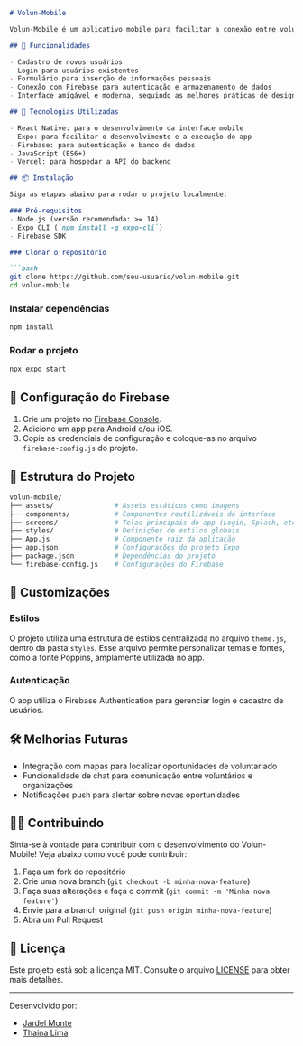 ```markdown
# Volun-Mobile

Volun-Mobile é um aplicativo mobile para facilitar a conexão entre voluntários e organizações que precisam de ajuda. O objetivo é criar uma plataforma simples e intuitiva onde usuários podem se cadastrar, procurar por oportunidades de voluntariado, e se conectar com instituições.

## 📱 Funcionalidades

- Cadastro de novos usuários
- Login para usuários existentes
- Formulário para inserção de informações pessoais
- Conexão com Firebase para autenticação e armazenamento de dados
- Interface amigável e moderna, seguindo as melhores práticas de design mobile

## 🚀 Tecnologias Utilizadas

- React Native: para o desenvolvimento da interface mobile
- Expo: para facilitar o desenvolvimento e a execução do app
- Firebase: para autenticação e banco de dados
- JavaScript (ES6+)
- Vercel: para hospedar a API do backend

## 📦 Instalação

Siga as etapas abaixo para rodar o projeto localmente:

### Pré-requisitos
- Node.js (versão recomendada: >= 14)
- Expo CLI (`npm install -g expo-cli`)
- Firebase SDK

### Clonar o repositório

```bash
git clone https://github.com/seu-usuario/volun-mobile.git
cd volun-mobile
```

### Instalar dependências

```bash
npm install
```

### Rodar o projeto

```bash
npx expo start
```

## 🔧 Configuração do Firebase

1. Crie um projeto no [Firebase Console](https://console.firebase.google.com/).
2. Adicione um app para Android e/ou iOS.
3. Copie as credenciais de configuração e coloque-as no arquivo `firebase-config.js` do projeto.

## 📂 Estrutura do Projeto

```bash
volun-mobile/
├── assets/               # Assets estáticos como imagens
├── components/           # Componentes reutilizáveis da interface
├── screens/              # Telas principais do app (Login, Splash, etc.)
├── styles/               # Definições de estilos globais
├── App.js                # Componente raiz da aplicação
├── app.json              # Configurações do projeto Expo
├── package.json          # Dependências do projeto
└── firebase-config.js    # Configurações do Firebase
```

## 🔧 Customizações

### Estilos
O projeto utiliza uma estrutura de estilos centralizada no arquivo `theme.js`, dentro da pasta `styles`. Esse arquivo permite personalizar temas e fontes, como a fonte Poppins, amplamente utilizada no app.

### Autenticação
O app utiliza o Firebase Authentication para gerenciar login e cadastro de usuários.

## 🛠️ Melhorias Futuras

- Integração com mapas para localizar oportunidades de voluntariado
- Funcionalidade de chat para comunicação entre voluntários e organizações
- Notificações push para alertar sobre novas oportunidades

## 🧑‍💻 Contribuindo

Sinta-se à vontade para contribuir com o desenvolvimento do Volun-Mobile! Veja abaixo como você pode contribuir:

1. Faça um fork do repositório
2. Crie uma nova branch (`git checkout -b minha-nova-feature`)
3. Faça suas alterações e faça o commit (`git commit -m 'Minha nova feature'`)
4. Envie para a branch original (`git push origin minha-nova-feature`)
5. Abra um Pull Request

## 📄 Licença

Este projeto está sob a licença MIT. Consulte o arquivo [LICENSE](LICENSE) para obter mais detalhes.

---

Desenvolvido por:
 - [Jardel Monte](https://github.com/Jardel-Monte)
 - [Thaina Lima](https://github.com/Judethebuilder)
```

